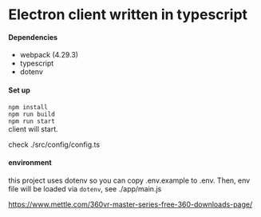 # Electron client written in typescript

#### Dependencies
- webpack (4.29.3)
- typescript
- dotenv

#### Set up 
`npm install`    
`npm run build`    
`npm run start`    
client will start.     
    
check ./src/config/config.ts 

#### environment
this project uses dotenv so you can copy .env.example to .env.
Then, env file will be loaded via `dotenv`, see ./app/main.js

https://www.mettle.com/360vr-master-series-free-360-downloads-page/